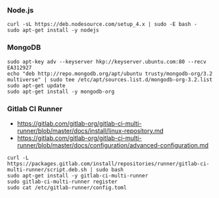 
### Node.js

```
curl -sL https://deb.nodesource.com/setup_4.x | sudo -E bash -
sudo apt-get install -y nodejs
```

### MongoDB

```
sudo apt-key adv --keyserver hkp://keyserver.ubuntu.com:80 --recv EA312927
echo "deb http://repo.mongodb.org/apt/ubuntu trusty/mongodb-org/3.2 multiverse" | sudo tee /etc/apt/sources.list.d/mongodb-org-3.2.list
sudo apt-get update
sudo apt-get install -y mongodb-org
```

### Gitlab CI Runner

* https://gitlab.com/gitlab-org/gitlab-ci-multi-runner/blob/master/docs/install/linux-repository.md
* https://gitlab.com/gitlab-org/gitlab-ci-multi-runner/blob/master/docs/configuration/advanced-configuration.md

```
curl -L https://packages.gitlab.com/install/repositories/runner/gitlab-ci-multi-runner/script.deb.sh | sudo bash
sudo apt-get install -y gitlab-ci-multi-runner
sudo gitlab-ci-multi-runner register
sudo cat /etc/gitlab-runner/config.toml
```

